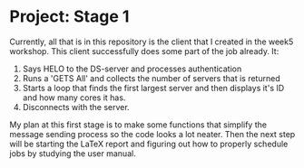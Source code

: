 # Project: Stage 1
Currently, all that is in this repository is the client that I created in the week5 workshop. 
This client successfully does some part of the job already.
It: 

1. Says HELO to the DS-server and processes authentication 
2. Runs a 'GETS All' and collects the number of servers that is returned
3. Starts a loop that finds the first largest server and then displays it's ID and how many cores it has. 
4. Disconnects with the server. 

My plan at this first stage is to make some functions that simplify the message sending process so the code looks a lot neater. 
Then the next step will be starting the LaTeX report and figuring out how to properly schedule jobs by studying the user manual. 
